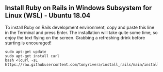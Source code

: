 ## Install Ruby on Rails in Windows Subsystem for Linux (WSL) - Ubuntu 18.04

To install Ruby on Rails development environment, copy and paste this line in the Terminal and press Enter. The installation will take quite some time, so enjoy the text flying on the screen. Grabbing a refreshing drink before starting is encouraged!

    sudo apt-get update
    sudo apt-get install curl
    bash <(curl -sL https://raw.githubusercontent.com/tonyrivera/install_rails/main/install_rails.sh)
